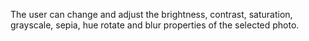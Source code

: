 The user can change and adjust the brightness, contrast, saturation, grayscale, sepia, hue rotate and blur properties of the selected photo.
